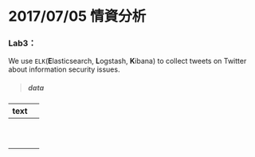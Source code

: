 # 2017/07/05 情資分析

### Lab3：

We use `ELK`(**E**lasticsearch, **L**ogstash, **K**ibana) to collect tweets on Twitter about information security issues.



> ##### data

| text |      |
| :--- | :--- |
|      |      |
|      |      |
|      |      |
|      |      |
|      |      |
|      |      |
|      |      |
|      |      |
|      |      |
|      |      |